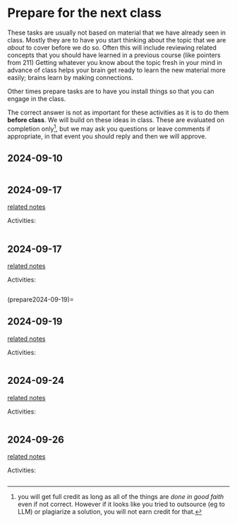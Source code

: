 # Prepare for the next class




These tasks are usually not based on material that we have already seen in class.  Mostly they are to have you start thinking about the topic that we are *about* to cover before we do so. Often this will include reviewing related concepts that you should have learned in a previous course (like pointers from 211) Getting whatever you know about the topic fresh in your mind in advance of class helps your brain get ready to learn the new material more easily; brains learn by making connections.

Other times prepare tasks are to have you install things so that you can engage in the class.  

The correct answer is not as important for these activities as it is to do them **before class**.  We will build on these ideas in class. These are evaluated on completion only[^cmplt], but we may ask you questions or leave comments if appropriate, in that event you should reply and then we will approve. 


[^cmplt]: you will get full credit as long as all of the things are *done in good faith* even if not correct. However if it looks like you tried to outsource (eg to LLM) or plagiarize a solution, you will not earn credit for that. 

## 2024-09-10


```{include} ../_review_/2024-09-10.md
```
## 2024-09-17

[related notes](../notes/2024-09-17)

Activities:
```{include} ../_prepare/2024-09-17.md
```
## 2024-09-17

[related notes](../notes/2024-09-17)

Activities:
```{include} ../_prepare/2024-09-17.md
```
(prepare2024-09-19)=
## 2024-09-19

[related notes](../notes/2024-09-19)

Activities:
```{include} ../_prepare/2024-09-19.md
```
## 2024-09-24

[related notes](../notes/2024-09-24)

Activities:
```{include} ../_prepare/2024-09-24.md
```
## 2024-09-26

[related notes](../notes/2024-09-26)

Activities:
```{include} ../_prepare/2024-09-26.md
```